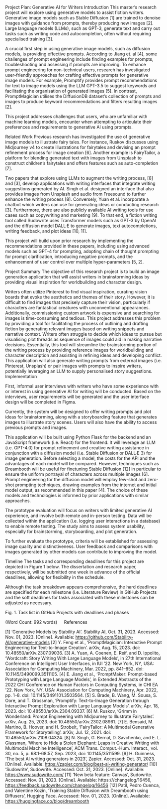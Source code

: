 Project Plan: Generative AI for Writers
Introduction
This master’s research project will explore using generative models to assist fiction writers. Generative image models such as Stable Diffusion [1] are trained to denoise images with guidance from prompts, thereby producing new images [2].  Large language models (LLMs), such as GPT-3, generate text and carry out tasks such as writing code and autocompletion, often without requiring specialised training [3]. 

A crucial first step in using generative image models, such as diffusion models, is providing effective prompts. According to Jiang et. al [4], some challenges of prompt engineering include finding examples for prompts, troubleshooting and assessing if prompts are improving. To enhance prompt engineering for non-technical users, research has investigated user-friendly approaches for crafting effective prompts for generative image models. For example, Promptify provides prompt recommendations for text to image models using the LLM GPT-3.5 to suggest keywords and facilitating the organisation of generated images [5]. In contrast, PromptMagician utilises the DiffusionDB dataset’s collection of prompts and images to produce keyword recommendations and filters resulting images [2]. 

This project addresses challenges that users, who are unfamiliar with machine learning models, encounter when attempting to articulate their preferences and requirements to generative AI using prompts. 

Related Work
Previous research has investigated the use of generative image models to illustrate fairy tales. For instance, Ruskov discusses using Midjourney v4 to create illustrations for fairytales and devising an prompt refinement process for image creation [6]. Another example is FairyTailor, a platform for blending generated text with images from Unsplash to construct children’s fairytales and offers features such as auto-completion [7]. 

Two papers that explore using LLMs to augment the writing process, [8] and [3], develop applications with writing interfaces that integrate writing suggestions generated by AI. Singh et al. designed an interface that also provides images from Unsplash and audio from Freesound to further enhance the writing process [8]. Conversely, Yuan et al. incorporate a chatbot which writers can use for generating ideas or conducting research [3].  Furthermore, there are also publicly available AI writing tools for use cases such as copywriting and marketing [9]. To that end, a fiction writing tool called Sudowrite uses Transformer models such as GPT-3 by OpenAI and the diffusion model DALL·E to generate images, text autocompletions, writing feedback, and plot ideas [10, 11]. 
 
This project will build upon prior research by implementing the recommendations provided in these papers, including using advanced models such as GPT-4 for prompting, adopting chain of thought prompting for prompt clarification, introducing negative prompts, and the enhancement of user control over multiple hyper-parameters [5, 2].

Project Summary
The objective of this research project is to build an image generation application that will assist writers in brainstorming ideas by providing visual inspiration for worldbuilding and character design. 

Writers often utilize Pinterest to find visual inspiration, curating vision boards that evoke the aesthetics and themes of their story. However, it is difficult to find images that precisely capture their vision, particularly if characters are fantastical creatures with unconventional appearances. Additionally, commissioning custom artwork is expensive and searching for images is time-consuming and tedious. This project addresses this problem by providing a tool for facilitating the process of outlining and drafting fiction by generating relevant images based on writing snippets and narrative context. Writers often struggle to decide which ideas to pursue but visualising plot threads as sequence of images could aid in making narrative decisions.
Essentially, this tool will streamline the brainstorming portion of the writing process by providing reference images for worldbuilding and character description and assisting in refining ideas and developing conflict.
This application will also generate writing prompts from external images (i.e. Pinterest, Unsplash) or pair images with prompts to inspire writers, potentially leveraging an LLM to supply personalised story suggestions.
Implementation 

First, informal user interviews with writers who have some experience with or interest in using generative AI for writing will be conducted. Based on the interviews, user requirements will be generated and the user interface design will be completed in Figma. 

Currently, the system will be designed to offer writing prompts and plot ideas for brainstorming, along with a storyboarding feature that generates images to illustrate story scenes. Users will also have the ability to access previous prompts and images.

This application will be built using Python Flask for the backend and an JavaScript framework (i.e. React) for the frontend. It will leverage an LLM (i.e. GPT-4.0) for prompt refinement and creative writing assistance in conjunction with a diffusion model (i.e. Stable Diffusion or DALL·E 3) for image generation. Before selecting a model, the costs for the API and the advantages of each model will be compared. However, techniques such as Dreambooth will be useful for finetuning Stable Diffusion [12] in particular to ensure the uniform portrayal of characters across multiple images [6]. Prompt engineering for the diffusion model will employ few-shot and zero-shot prompting techniques, drawing examples from the internet and initial model output, as recommended in this paper [4]. The choice of these models and technologies is informed by prior applications with similar approaches.

The prototype evaluation will focus on writers with limited generative AI experience, and involve both remote and in-person testing. Data will be collected within the application (i.e. logging user interactions in a database) to enable remote testing. The study aims to assess system usability, especially for brainstorming, storyboarding, and plot generation.

To further evaluate the prototype, criteria will be established for assessing image quality and distinctiveness. User feedback and comparisons with images generated by other models can contribute to improving the model.  

Timeline
The tasks and corresponding deadlines for this project are depicted in Figure 1 below. The dissertation and research paper, respectively, will be submitted one week in advance of the official deadlines, allowing for flexibility in the schedule.

Although the task breakdown appears comprehensive, the hard deadlines are specified for each milestone (i.e. Literature Review) in GitHub Projects and the soft deadlines for tasks associated with these milestones can be adjusted as necessary. 


Fig. 1. Task list in GitHub Projects with deadlines and phases

(Word Count: 992 words)
 
References

[1]	‘Generative Models by Stability AI’. Stability AI, Oct. 31, 2023. Accessed: Nov. 01, 2023. [Online]. Available: https://github.com/Stability-AI/generative-models
[2]	Y. Feng et al., ‘PromptMagician: Interactive Prompt Engineering for Text-to-Image Creation’. arXiv, Aug. 15, 2023. doi: 10.48550/arXiv.2307.09036.
[3]	A. Yuan, A. Coenen, E. Reif, and D. Ippolito, ‘Wordcraft: Story Writing With Large Language Models’, in 27th International Conference on Intelligent User Interfaces, in IUI ’22. New York, NY, USA: Association for Computing Machinery, Mar. 2022, pp. 841–852. doi: 10.1145/3490099.3511105.
[4]	E. Jiang et al., ‘PromptMaker: Prompt-based Prototyping with Large Language Models’, in Extended Abstracts of the 2022 CHI Conference on Human Factors in Computing Systems, in CHI EA ’22. New York, NY, USA: Association for Computing Machinery, Apr. 2022, pp. 1–8. doi: 10.1145/3491101.3503564.
[5]	S. Brade, B. Wang, M. Sousa, S. Oore, and T. Grossman, ‘Promptify: Text-to-Image Generation through Interactive Prompt Exploration with Large Language Models’. arXiv, Apr. 18, 2023. doi: 10.48550/arXiv.2304.09337.
[6]	M. Ruskov, ‘Grimm in Wonderland: Prompt Engineering with Midjourney to Illustrate Fairytales’. arXiv, Aug. 25, 2023. doi: 10.48550/arXiv.2302.08961.
[7]	E. Bensaid, M. Martino, B. Hoover, and H. Strobelt, ‘FairyTailor: A Multimodal Generative Framework for Storytelling’. arXiv, Jul. 12, 2021. doi: 10.48550/arXiv.2108.04324.
[8]	N. Singh, G. Bernal, D. Savchenko, and E. L. Glassman, ‘Where to Hide a Stolen Elephant: Leaps in Creative Writing with Multimodal Machine Intelligence’, ACM Trans. Comput.-Hum. Interact., vol. 30, no. 5, p. 68:1-68:57, Sep. 2023, doi: 10.1145/3511599.
[9]	H. Guinness, ‘The best AI writing generators in 2023’, Zapier. Accessed: Oct. 31, 2023. [Online]. Available: https://zapier.com/blog/best-ai-writing-generator/
[10]	‘Sudowrite’, Sudowrite. Accessed: Oct. 31, 2023. [Online]. Available: https://www.sudowrite.com/
[11]	‘New beta feature: Canvas’, Sudowrite. Accessed: Nov. 01, 2023. [Online]. Available: https:///changelog/16456, https://feedback.sudowrite.com/changelog/16456
[12]	Patil, Pedro Cuenca, and Valentine Kozin, ‘Training Stable Diffusion with Dreambooth using Diffusers’, Hugging Face. Accessed: Nov. 01, 2023. [Online]. Available: https://huggingface.co/blog/dreambooth

